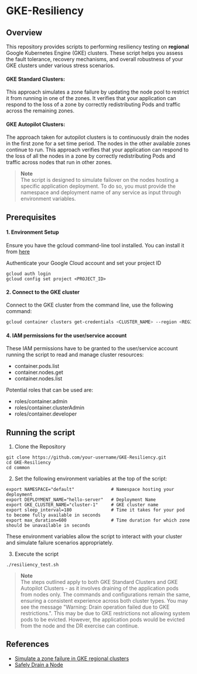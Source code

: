# GKE-Resiliency

## Overview

This repository provides scripts to performing resiliency testing on **regional** Google Kubernetes Engine (GKE) clusters. These script helps you assess the fault tolerance, recovery mechanisms, and overall robustness of your GKE clusters under various stress scenarios.

#### GKE Standard Clusters:

This approach simulates a zone failure by updating the node pool to restrict it from running in one of the zones. It verifies that your application can respond to the loss of a zone by correctly redistributing Pods and traffic across the remaining zones.

#### GKE Autopilot Clusters:

The approach taken for autopilot clusters is to continuously drain the nodes in the first zone for a set time period. The nodes in the other available zones continue to run. This approach verifies that your application can respond to the loss of all the nodes in a zone by correctly redistributing Pods and traffic across nodes that run in other zones.

> **Note**  
> The script is designed to simulate failover on the nodes hosting a specific application deployment. To do so, you must provide the namespace and deployment name of any service as input through environment variables.

## Prerequisites

#### 1. Environment Setup

Ensure you have the gcloud command-line tool installed. You can install it from [here](https://cloud.google.com/sdk/docs/install)

Authenticate your Google Cloud account and set your project ID

```
gcloud auth login
gcloud config set project <PROJECT_ID>
```

#### 2. Connect to the GKE cluster

Connect to the GKE cluster from the command line, use the following command:

```bash
gcloud container clusters get-credentials <CLUSTER_NAME> --region <REGION>
```

#### 4. IAM permissions for the user/service account
These IAM permissions have to be granted to the user/service account running the script to read and manage cluster resources:
- container.pods.list
- container.nodes.get
- container.nodes.list

Potential roles that can be used are:
- roles/container.admin
- roles/container.clusterAdmin
- roles/container.developer


## Running the script 

1.  Clone the Repository

```
git clone https://github.com/your-username/GKE-Resiliency.git
cd GKE-Resiliency
cd common
```

2.  Set the following environment variables at the top of the script:

  ```
  export NAMESPACE="default"              # Namespace hosting your deployment
  export DEPLOYMENT_NAME="hello-server"   # Deployment Name
  export GKE_CLUSTER_NAME="cluster-1"     # GKE cluster name
  export sleep_interval=180               # Time it takes for your pod to become fully available in seconds
  export max_duration=600                 # Time duration for which zone should be unavailable in seconds
  ```
  These environment variables allow the script to interact with your cluster and simulate failure scenarios appropriately.

3.  Execute the script

```
./resiliency_test.sh
```

> **Note**  
> The steps outlined apply to both GKE Standard Clusters and GKE Autopilot Clusters - as it involves draining of the application pods from nodes only. The commands and configurations remain the same, ensuring a consistent experience across both cluster types.
> You may see the message "Warning: Drain operation failed due to GKE restrictions.". This may be due to GKE restrictions not allowing system pods to be evicted. However, the application pods would be evicted from the node and the DR exercise can continue.

## References

- [Simulate a zone failure in GKE regional clusters]([https://cloud.google.com/kubernetes-engine/docs/tutorials/simulate-zone-failure#cordon_and_drain_nodes_in_a_zone])
- [Safely Drain a Node](https://kubernetes.io/docs/tasks/administer-cluster/safely-drain-node/)
